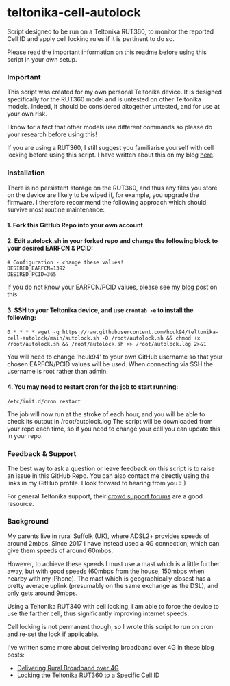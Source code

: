 # teltonika-cell-autolock

Script designed to be run on a Teltonika RUT360, to monitor the reported Cell ID and apply cell locking rules if it is pertinent to do so.

Please read the important information on this readme before using this script in your own setup.

### Important
This script was created for my own personal Teltonika device.
It is designed specifically for the RUT360 model and is untested on other Teltonika models. Indeed, it should be considered altogether untested, and for use at your own risk.

I know for a fact that other models use different commands so please do your research before using this!

If you are using a RUT360, I still suggest you familiarise yourself with cell locking before using this script. I have written about this on my blog [here](https://henrycole.uk/2021/12/28/Locking-the-Teltonika-RUT360-to-a-Specific-Cell.html).

### Installation
There is no persistent storage on the RUT360, and thus any files you store on the device are likely to be wiped if, for example, you upgrade the firmware.
I therefore recommend the following approach which should survive most routine maintenance:
#### 1. Fork this GitHub Repo into your own account
#### 2. Edit autolock.sh in your forked repo and change the following block to your desired EARFCN & PCID:
```
# Configuration - change these values!
DESIRED_EARFCN=1392
DESIRED_PCID=365
```
If you do not know your EARFCN/PCID values, please see my [blog post](https://henrycole.uk/2021/12/28/Locking-the-Teltonika-RUT360-to-a-Specific-Cell.html) on this.
#### 3. SSH to your Teltonika device, and use `crontab -e` to install the following:
```
0 * * * * wget -q https://raw.githubusercontent.com/hcuk94/teltonika-cell-autolock/main/autolock.sh -O /root/autolock.sh && chmod +x /root/autolock.sh && /root/autolock.sh >> /root/autolock.log 2>&1
```
You will need to change 'hcuk94' to your own GitHub username so that your chosen EARFCN/PCID values will be used. 
When connecting via SSH the username is root rather than admin.
#### 4. You may need to restart cron for the job to start running:
```
/etc/init.d/cron restart
```
The job will now run at the stroke of each hour, and you will be able to check its output in /root/autolock.log
The script will be downloaded from your repo each time, so if you need to change your cell you can update this in your repo.

### Feedback & Support
The best way to ask a question or leave feedback on this script is to raise an issue in this GitHub Repo.
You can also contact me directly using the links in my GitHub profile.
I look forward to hearing from you :-)

For general Teltonika support, their [crowd support forums](https://community.teltonika-networks.com/) are a good resource.

### Background
My parents live in rural Suffolk (UK), where ADSL2+ provides speeds of around 2mbps. Since 2017 I have instead used a 4G connection, which can give them speeds of around 60mbps.

However, to achieve these speeds I must use a mast which is a little further away, but with good speeds (60mbps from the house, 150mbps when nearby with my iPhone). 
The mast which is geographically closest has a pretty average uplink (presumably on the same exchange as the DSL), and only gets around 9mbps.

Using a Teltonika RUT340 with cell locking, I am able to force the device to use the farther cell, thus significantly improving internet speeds.

Cell locking is not permanent though, so I wrote this script to run on cron and re-set the lock if applicable.

I've written some more about delivering broadband over 4G in these blog posts:
- [Delivering Rural Broadband over 4G](https://henrycole.uk/2021/12/02/Delivering-Rural-Broadband-over-4G.html)
- [Locking the Teltonika RUT360 to a Specific Cell ID](https://henrycole.uk/2021/12/28/Locking-the-Teltonika-RUT360-to-a-Specific-Cell.html)
